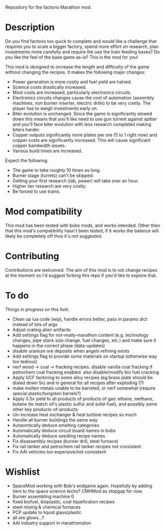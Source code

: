Repository for the factorio Marathon mod.

Description
===========
Do you find factorio too quick to complete and would like a challenge that requires you to scale a bigger factory, spend more effort on research, plan investments more carefully and require the use the train feeding bases? Do you like the feel of the base game as-is? This is the mod for you!

This mod is designed to increase the length and difficulty of the game without changing the recipes. It makes the following major changes:
* Power generation is more costly and fuel yield are halved.
* Science costs drastically increased.
* Most costs are increased, particularly electronics circuits.
* Electronics circuits changes cause the cost of automation (assembly machines, non burner inserter, electric drills) to be very costly. The player has to weigh investments early on.
* Biter evolution is unchanged. Since the game is significantly slowed down this means that you'll like need to use gun turrent against spitter and you'll face biter evolution with less research completed making biters harder.
* Copper outputs significantly more plates per ore (5 to 1 right now) and copper costs are significantly increased. This will cause significant copper bandwidth issues.
* Various build times are increased.

Expect the following:
* The game to take roughly 10 times as long.
* Burner stage (turrets) can't be skipped.
* Getting your first research (lab, power) will take over an hour.
* Higher tier research are very costly.
* Be forced to use trains.

Mod compatibility
=================
This mod has been tested with bobs mods, and works intended. Other then that this mod's compatibility hasn't been tested, if it works the balance will likely be completely off thus it's not suggested.

Contributing
============
Contributions are welcomed. The aim of this mod is to not change recipes at the moment so I'd suggest forking this repo if you'd like to explore that.

To do
=====
Things in progress on this fork:
* Clean up lua code (wip), handle errors better, pass in params dict instead of lots of args
* Adjust crating alien artifacts:
* Add settings flag for not-really-marathon content (e.g. technology changes, pipe stack size change, fuel changes, etc.) and make sure it happens in the correct phase (data-updates)
* disable uranium ore deposits when angels refining exists
* Add settings flag to provide *some* materials on startup (otherwise way too tedious)
* nerf wood -> coal -> fracking recipes. disable vanilla coal fracking if petrochem coal fracking enabled. also disable/modify bio fuel cracking
* Apply GCF factoring to some alloy recipes (eg brass plate should be dialed down 5x) and in general for all recipes after exploding (?)
* make molten metals unable to be barreled, or nerf somewhat (require special plastic/tungsten barrels?)
* Apply 0.5x yield to all products of products of gas: ethane, methane, butane (to match oil's plastic sulfur and solid-fuel), and possibly some other key products-of-products
* Un-increase heat exchanger & heat turbine recipes so much
* Handle all burner buildings the same way
* Autaomtically deduce smelting categories
* Automatically deduce circuit board names in bobs
* Automatically deduce seedling recipe names
* Fix disassembly recipes (burner drill, steel furnace)
* Fix rail tanker and petrochem rail tanker recipes not consistent
* Fix AAI vehicles too expensive/not consistent

Wishlist
========
* SpaceMod working with Bob's endgame again. Hopefully by adding tiers to the space science techs? CMHMod as stopgap for now.
* Burner assembling machine 0
* fixed biofuel, bioplastic, coal liquefication recipes
* steel mixing & chemical furnaces
* PCP update to liquid glass/plastic
* all ore glows...?
* AAI industry support in marathomaton

